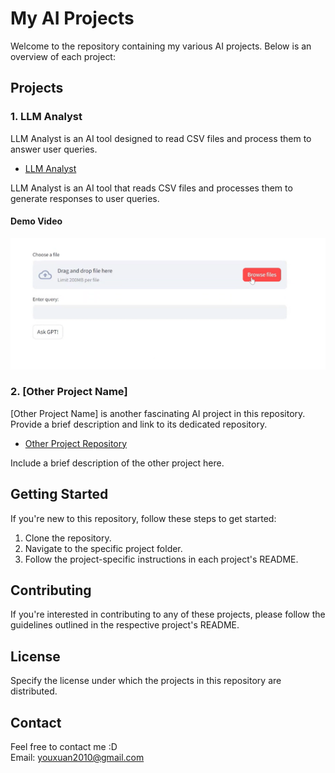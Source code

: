 # My AI Projects

Welcome to the repository containing my various AI projects. Below is an overview of each project:

## Projects

### 1. LLM Analyst

LLM Analyst is an AI tool designed to read CSV files and process them to answer user queries.

- [LLM Analyst](https://github.com/YouXuan2010/AI-playground/tree/52de4661f261e35d8459ecc1f3679c5ff3baaf70/LLM_analyst)

LLM Analyst is an AI tool that reads CSV files and processes them to generate responses to user queries.

#### Demo Video

[![LLM Analyst Showcase](media/thumbnail.png)](media/Demo_video.mp4)

### 2. [Other Project Name]

[Other Project Name] is another fascinating AI project in this repository. Provide a brief description and link to its dedicated repository.

- [Other Project Repository](https://github.com/yourusername/other_project)

Include a brief description of the other project here.

## Getting Started

If you're new to this repository, follow these steps to get started:

1. Clone the repository.
2. Navigate to the specific project folder.
3. Follow the project-specific instructions in each project's README.

## Contributing

If you're interested in contributing to any of these projects, please follow the guidelines outlined in the respective project's README.

## License

Specify the license under which the projects in this repository are distributed.

## Contact

Feel free to contact me :D \
Email: youxuan2010@gmail.com

